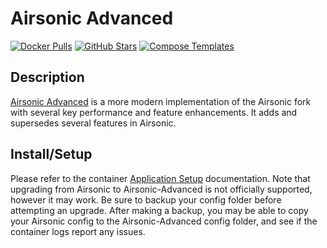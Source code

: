 # Airsonic Advanced

[![Docker Pulls](https://img.shields.io/docker/pulls/linuxserver/airsonic-advanced?style=flat-square&color=607D8B&label=docker%20pulls&logo=docker)](https://hub.docker.com/r/linuxserver/airsonic-advanced)
[![GitHub Stars](https://img.shields.io/github/stars/linuxserver/docker-airsonic-advanced?style=flat-square&color=607D8B&label=github%20stars&logo=github)](https://github.com/linuxserver/docker-airsonic-advanced)
[![Compose Templates](https://img.shields.io/static/v1?style=flat-square&color=607D8B&label=compose&message=templates)](https://github.com/GhostWriters/DockSTARTer/tree/master/compose/.apps/airsonicadvanced)

## Description

[Airsonic Advanced](https://github.com/airsonic-advanced/airsonic-advanced) is a more modern implementation of the Airsonic fork with several key performance and feature enhancements. It adds and supersedes several features in Airsonic.

## Install/Setup

Please refer to the container [Application Setup](https://github.com/linuxserver/docker-airsonic-advanced#application-setup) documentation. Note that upgrading from Airsonic to Airsonic-Advanced is not officially supported, however it may work. Be sure to backup your config folder before attempting an upgrade. After making a backup, you may be able to copy your Airsonic config to the Airsonic-Advanced config folder, and see if the container logs report any issues.
